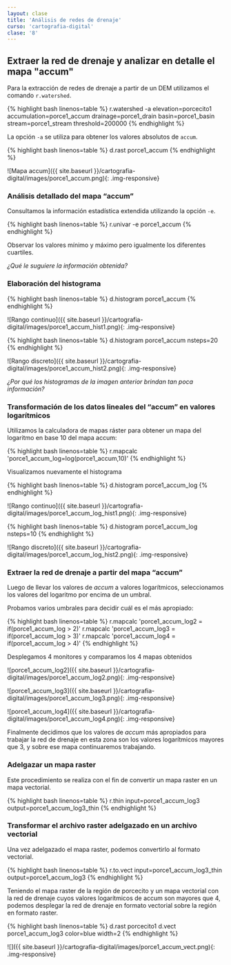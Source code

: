 ```yaml
---
layout: clase
title: 'Análisis de redes de drenaje'
curso: 'cartografia-digital'
clase: '8'
---
```


Extraer la red de drenaje y analizar en detalle el mapa "accum"
---------------------------------------------------------------

Para la extracción de redes de drenaje a partir de un DEM utilizamos el comando `r.watershed`.

{% highlight bash linenos=table %}
r.watershed -a elevation=porcecito1 accumulation=porce1_accum drainage=porce1_drain basin=porce1_basin stream=porce1_stream threshold=200000
{% endhighlight %}

La opción `-a` se utiliza para obtener los valores absolutos de `accum`.

{% highlight bash linenos=table %}
d.rast porce1_accum
{% endhighlight %}

![Mapa accum]({{ site.baseurl }}/cartografia-digital/images/porce1_accum.png){: .img-responsive}

### Análisis detallado del mapa “accum”

Consultamos la información estadística extendida utilizando la opción `-e`.

{% highlight bash linenos=table %}
r.univar -e porce1_accum
{% endhighlight %}

Observar los valores mínimo y máximo pero igualmente los diferentes cuartiles.

*¿Qué le suguiere la información obtenida?*

### Elaboración del histograma

{% highlight bash linenos=table %}
d.histogram porce1_accum
{% endhighlight %}

![Rango continuo]({{ site.baseurl }}/cartografia-digital/images/porce1_accum_hist1.png){: .img-responsive}

{% highlight bash linenos=table %}
d.histogram porce1_accum nsteps=20
{% endhighlight %}

![Rango discreto]({{ site.baseurl }}/cartografia-digital/images/porce1_accum_hist2.png){: .img-responsive}

*¿Por qué los histogramas de la imagen anterior brindan tan poca información?*

### Transformación de los datos lineales del “accum” en valores logarítmicos

Utilizamos la calculadora de mapas ráster para obtener un mapa del logaritmo en base 10 del mapa accum:

{% highlight bash linenos=table %}
r.mapcalc 'porce1_accum_log=log(porce1_accum,10)'
{% endhighlight %}

Visualizamos nuevamente el histograma

{% highlight bash linenos=table %}
d.histogram porce1_accum_log
{% endhighlight %}

![Rango continuo]({{ site.baseurl }}/cartografia-digital/images/porce1_accum_log_hist1.png){: .img-responsive}

{% highlight bash linenos=table %}
d.histogram porce1_accum_log nsteps=10
{% endhighlight %}

![Rango discreto]({{ site.baseurl }}/cartografia-digital/images/porce1_accum_log_hist2.png){: .img-responsive}

### Extraer la red de drenaje a partir del mapa “accum”

Luego de llevar los valores de *accum* a valores logarítmicos, seleccionamos los valores del logaritmo por encima de un umbral.

Probamos varios umbrales para decidir cuál es el más apropiado:

{% highlight bash linenos=table %}
r.mapcalc 'porce1_accum_log2 = if(porce1_accum_log > 2)'
r.mapcalc 'porce1_accum_log3 = if(porce1_accum_log > 3)'
r.mapcalc 'porce1_accum_log4 = if(porce1_accum_log > 4)'
{% endhighlight %}

Desplegamos 4 monitores y comparamos los 4 mapas obtenidos

![porce1_accum_log2]({{ site.baseurl }}/cartografia-digital/images/porce1_accum_log2.png){: .img-responsive}

![porce1_accum_log3]({{ site.baseurl }}/cartografia-digital/images/porce1_accum_log3.png){: .img-responsive}

![porce1_accum_log4]({{ site.baseurl }}/cartografia-digital/images/porce1_accum_log4.png){: .img-responsive}

Finalmente decidimos que los valores de *accum* más apropiados para trabajar la red de drenaje en esta zona son los valores logarítmicos mayores que 3, y sobre ese mapa continuaremos trabajando.

### Adelgazar un mapa raster

Este procedimiento se realiza con el fin de convertir un mapa raster en un mapa vectorial.

{% highlight bash linenos=table %}
r.thin input=porce1_accum_log3 output=porce1_accum_log3_thin
{% endhighlight %}

### Transformar el archivo raster adelgazado en un archivo vectorial

Una vez adelgazado el mapa raster, podemos convertirlo al formato vectorial.

{% highlight bash linenos=table %}
r.to.vect input=porce1_accum_log3_thin output=porce1_accum_log3
{% endhighlight %}

Teniendo el mapa raster de la región de porcecito y un mapa vectorial con la red de drenaje cuyos valores logarítmicos de accum son mayores que 4, podemos desplegar la red de drenaje en formato vectorial sobre la región en formato raster.

{% highlight bash linenos=table %}
d.rast porcecito1
d.vect porce1_accum_log3 color=blue width=2
{% endhighlight %}

![]({{ site.baseurl }}/cartografia-digital/images/porce1_accum_vect.png){: .img-responsive}
